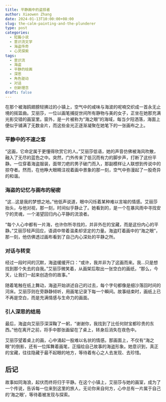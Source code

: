 ```yaml
---
title: 平静画中的盗掠者
author: Xiaowen Zhang
date: 2024-01-13T10:00:00+08:00
slug: the-calm-painting-and-the-plunderer
type: post
categories:
  - 短篇小说
  - 意识流文学
  - 海盗传奇
  - 心灵探索
tags:
  - 意识流
  - 海盗
  - 平静的绘画
  - 深思
  - 角色驱动
  - 对话
  - 创新理念
draft: false
---
```


在那个被海鸥翅膀轻拂过的小镇上，空气中的咸味与海波的呢喃交织成一首永无止境的摇篮曲。艾丽莎，一位以画笔捕捉世间所有静物与美的女子，正坐在她那充满光影交错的画室里。窗外，是一片被称为“海之眼”的海域，每当夕阳洒落，海面上便似乎铺满了无数金片，而这些金光正逐渐凝聚在她笔下的一张画布之上。

### 平静中的不速之客

“这画，它命定属于更懂得欣赏它的人。”艾丽莎低语，她的声音仿佛被海风吹散，融入了无尽的蓝色之中。突然，门外传来了低沉而有力的脚步声，打断了这份平静。一位穿着海盗服装，面带刀疤的男子破门而入，那副模样让人联想到传说中的掠夺者。然而，在他睁大眼睛注视着画中景象的那一刻，空气中弥漫起了一股奇异的和谐。

### 海盗的记忆与画布的秘密

“这...这是我的梦想之地。”他低声说道，眼中闪烁着某种难以言喻的情感。艾丽莎抬头，与他对视，那一刻，时间似乎静止了。她看到的，是一个在暴风雨中寻找安宁的灵魂，一个渴望回归内心平静的流浪者。

“每个人心中都有一片海，也许你所寻找的，并非外在的宝藏，而是这份内心的平静。”艾丽莎轻声回应，语调中带着温柔却坚定的力量。海盗盯着画中的“海之眼”，那一刻，他仿佛透过画布看到了自己内心深处的平静之所。

### 对话与转变

经过一段时间的沉默，海盗缓缓开口：“或许，我并非为了这画而来。我...只是想找到那个失去的自我。”艾丽莎微笑着，从画架后取出一张空白的画纸，“那么，今天，让我们一起来创造你的故事。”

随着笔触在纸上舞动，海盗开始讲述自己的过去，每个字句都像是细沙落回时间的河床。艾丽莎则在旁静静倾听，用画笔记录下每一个瞬间。故事结束时，画纸上已不再是空白，而是充满情感与生命力的画面。

### 引人深思的结局

最后，海盗向艾丽莎深深鞠了一躬，“谢谢你，我找到了比任何财宝都珍贵的东西。”他在离开之前，将手中那张画留在了桌上，转身后消失在夜色中。

艾丽莎望着桌上的画，心中涌起一股难以名状的情感。那画面上，不仅有“海之眼”的倒影，还有一位挥舞着画笔，正描绘自己故事的海盗形象。她意识到，真正的宝藏，往往隐藏于最不起眼的地方，等待着有心之人去发现、去珍惜。

## 后记

故事如同海浪，起伏而终将归于平静。在这个小镇上，艾丽莎与她的画室，成为了一个传说，告诉每一位来到这里的旅人，无论你来自何方，心中总有一片属于自己的‘海之眼’，等待着被发现与探索。